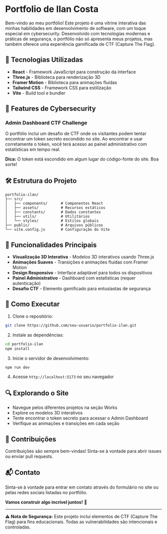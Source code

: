 # Portfolio de Ilan Costa

Bem-vindo ao meu portfólio! Este projeto é uma vitrine interativa das minhas habilidades em desenvolvimento de software, com um toque especial em cybersecurity. Desenvolvido com tecnologias modernas e práticas de segurança, o portfólio não só apresenta meus projetos, mas também oferece uma experiência gamificada de CTF (Capture The Flag).

## 🚀 Tecnologias Utilizadas

- **React** - Framework JavaScript para construção da interface
- **Three.js** - Biblioteca para renderização 3D
- **Framer Motion** - Biblioteca para animações fluidas
- **Tailwind CSS** - Framework CSS para estilização
- **Vite** - Build tool e bundler

## 🔐 Features de Cybersecurity

### Admin Dashboard CTF Challenge

O portfólio inclui um desafio de CTF onde os visitantes podem tentar encontrar um token secreto escondido no site. Ao encontrar e usar corretamente o token, você terá acesso ao painel administrativo com estatísticas em tempo real.

**Dica:** O token está escondido em algum lugar do código-fonte do site. Boa sorte!

## 🛠️ Estrutura do Projeto

```
portfolio-ilan/
├── src/
│   ├── components/      # Componentes React
│   ├── assets/          # Recursos estáticos
│   ├── constants/       # Dados constantes
│   ├── utils/           # Utilitários
│   └── styles/          # Estilos globais
├── public/              # Arquivos públicos
└── vite.config.js       # Configuração do Vite
```

## 🎯 Funcionalidades Principais

- **Visualização 3D Interativa** - Modelos 3D interativos usando Three.js
- **Animações Suaves** - Transições e animações fluidas com Framer Motion
- **Design Responsivo** - Interface adaptável para todos os dispositivos
- **Painel Administrativo** - Dashboard com estatísticas (requer autenticação)
- **Desafio CTF** - Elemento gamificado para entusiastas de segurança

## 🚦 Como Executar

1. Clone o repositório:
```bash
git clone https://github.com/seu-usuario/portfolio-ilan.git
```

2. Instale as dependências:
```bash
cd portfolio-ilan
npm install
```

3. Inicie o servidor de desenvolvimento:
```bash
npm run dev
```

4. Acesse `http://localhost:5173` no seu navegador

## 🔍 Explorando o Site

- Navegue pelos diferentes projetos na seção Works
- Explore os modelos 3D interativos
- Tente encontrar o token secreto para acessar o Admin Dashboard
- Verifique as animações e transições em cada seção

## 🤝 Contribuições

Contribuições são sempre bem-vindas! Sinta-se à vontade para abrir issues ou enviar pull requests.

## 📬 Contato

Sinta-se à vontade para entrar em contato através do formulário no site ou pelas redes sociais listadas no portfólio.

**Vamos construir algo incrível juntos!** 🚀

---

⚠️ **Nota de Segurança:** Este projeto inclui elementos de CTF (Capture The Flag) para fins educacionais. Todas as vulnerabilidades são intencionais e controladas.
